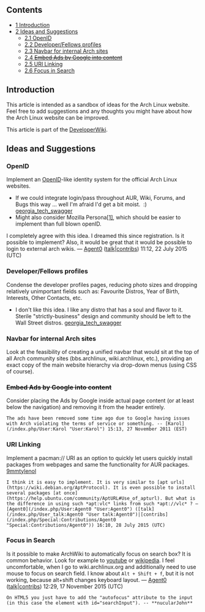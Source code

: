 ## Contents

*   [1 Introduction](#Introduction)
*   [2 Ideas and Suggestions](#Ideas_and_Suggestions)
    *   [2.1 OpenID](#OpenID)
    *   [2.2 Developer/Fellows profiles](#Developer.2FFellows_profiles)
    *   [2.3 Navbar for internal Arch sites](#Navbar_for_internal_Arch_sites)
    *   [2.4 ~~Embed Ads by Google into content~~](#Embed_Ads_by_Google_into_content)
    *   [2.5 URI Linking](#URI_Linking)
    *   [2.6 Focus in Search](#Focus_in_Search)

## Introduction

This article is intended as a sandbox of ideas for the Arch Linux website. Feel free to add suggestions and any thoughts you might have about how the Arch Linux website can be improved.

This article is part of the [DeveloperWiki](/index.php/DeveloperWiki "DeveloperWiki").

## Ideas and Suggestions

### OpenID

Implement an [OpenID](http://openid.net/)-like identity system for the official Arch Linux websites.

*   If we could integrate login/pass throughout AUR, Wiki, Forums, and Bugs this way ... well I'm afraid I'd get a bit moist.  :)
    [georgia_tech_swagger](/index.php/User:Georgia_tech_swagger "User:Georgia tech swagger")
*   Might also consider Mozilla Persona[[1]](https://www.mozilla.org/en-US/persona/), which should be easier to implement than full blown openID.

I completely agree with this idea. I dreamed this since registration. Is it possible to implement? Also, it would be great that it would be possible to login to external arch wikis. — [Agent0](/index.php/User:Agent0 "User:Agent0") ([talk](/index.php/User_talk:Agent0 "User talk:Agent0")|[contribs](/index.php/Special:Contributions/Agent0 "Special:Contributions/Agent0")) 11:12, 22 July 2015 (UTC)

### Developer/Fellows profiles

Condense the developer profiles pages, reducing photo sizes and dropping relatively unimportant fields such as: Favourite Distros, Year of Birth, Interests, Other Contacts, etc.

*   I don't like this idea. I like any distro that has a soul and flavor to it. Sterile "strictly-business" design and community should be left to the Wall Street distros.
    [georgia_tech_swagger](/index.php/User:Georgia_tech_swagger "User:Georgia tech swagger")

### Navbar for internal Arch sites

Look at the feasibility of creating a unified navbar that would sit at the top of all Arch community sites (bbs.archlinux, wiki.archlinux, etc.), providing an exact copy of the main website hierarchy via drop-down menus (using CSS of course).

### ~~Embed Ads by Google into content~~

Consider placing the Ads by Google inside actual page content (or at least below the navigation) and removing it from the header entirely.

	The ads have been removed some time ago due to Google having issues with Arch violating the terms of service or something. -- [Karol](/index.php/User:Karol "User:Karol") 15:13, 27 November 2011 (EST)

### URI Linking

Implement a pacman:// URI as an option to quickly let users quickly install packages from webpages and same the functionality for AUR packages. [9mmtylenol](/index.php/User:9mmtylenol "User:9mmtylenol")

	I think it is easy to implement. It is very similar to [apt urls](https://wiki.debian.org/AptProtocol). It is even possible to install several packages [at once](https://help.ubuntu.com/community/AptURL#Use_of_apturl). But what is the difference in using such *apt:vlc* links from such *apt://vlc* ? — [Agent0](/index.php/User:Agent0 "User:Agent0") ([talk](/index.php/User_talk:Agent0 "User talk:Agent0")|[contribs](/index.php/Special:Contributions/Agent0 "Special:Contributions/Agent0")) 16:10, 28 July 2015 (UTC)

### Focus in Search

Is it possible to make ArchWiki to automatically focus on search box? It is common behavior. Look for example to [youtube](https://youtube.com) or [wikipedia](https://wikipedia.org). I feel uncomfortable, when I go to wiki.archlinux.org and additionally need to use mouse to focus on search field. I know about `Alt + Shift + f`, but it is not working, because alt+shift changes keyboard layout. — [Agent0](/index.php/User:Agent0 "User:Agent0") ([talk](/index.php/User_talk:Agent0 "User talk:Agent0")|[contribs](/index.php/Special:Contributions/Agent0 "Special:Contributions/Agent0")) 12:29, 17 November 2015 (UTC)

	On HTML5 you just have to add the "autofocus" attribute to the input (in this case the element with id="searchInput"). -- **nucularJohn**